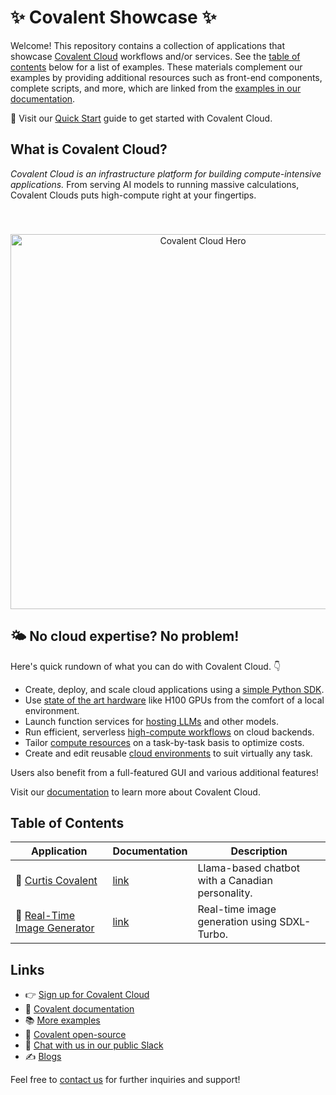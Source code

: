 # ✨ Covalent Showcase ✨

Welcome! This repository contains a collection of applications that showcase [Covalent Cloud](https://www.covalent.xyz/) workflows and/or services. See the [table of contents](#table-of-contents) below for a list of examples. These materials complement our examples by providing additional resources such as front-end components, complete scripts, and more, which are linked from the [examples in our documentation](https://docs.covalent.xyz/docs/cloud/tutorials-cloud/tutorials).

🚀 Visit our [Quick Start](https://docs.covalent.xyz/docs/cloud/cloud_quickstart) guide to get started with Covalent Cloud.

## What is Covalent Cloud?

*Covalent Cloud is an infrastructure platform for building compute-intensive applications.* From serving AI models to running massive calculations, Covalent Clouds puts high-compute right at your fingertips.

<div align="center" style="padding-top: 40px;">
  <img src="https://docs.covalent.xyz/img/landingV2/new_heroimg.svg" alt="Covalent Cloud Hero" width="600"/>
</div>

## 🌤️ No cloud expertise? No problem!

Here's quick rundown of what you can do with Covalent Cloud. 👇

- Create, deploy, and scale cloud applications using a [simple Python SDK](https://pypi.org/project/covalent-cloud/).
- Use [state of the art hardware](https://docs.covalent.xyz/docs/cloud/guides/cloud_defining_resources#gpu-types) like H100 GPUs from the comfort of a local environment.
- Launch function services for [hosting LLMs](https://docs.covalent.xyz/docs/cloud/tutorials-cloud/hosting_llama) and other models.
- Run efficient, serverless [high-compute workflows](https://docs.covalent.xyz/docs/cloud/tutorials-cloud/finetuning) on cloud backends.
- Tailor [compute resources](https://docs.covalent.xyz/docs/cloud/guides/cloud_defining_resources) on a task-by-task basis to optimize costs.
- Create and edit reusable [cloud environments](https://docs.covalent.xyz/docs/cloud/guides/cloud_custom_environments) to suit virtually any task.

Users also benefit from a full-featured GUI and various additional features!

Visit our [documentation](https://docs.covalent.xyz/docs/cloud/covalent_cloud_main) to learn more about Covalent Cloud.

## Table of Contents

| Application                                                         | Documentation                                                                       |Description                                      |
|---------------------------------------------------------------------|--------------------------------------------------------------------------------------|--------------------------------------------------|
| 🤖 [Curtis Covalent](./chatbot-curtis-covalent/README.md)           |[link](https://docs.covalent.xyz/docs/cloud/tutorials-cloud/serving_chat_bot/)        | Llama-based chatbot with a Canadian personality. |
| 🌄 [Real-Time Image Generator](./image-generator-sdxl/README.md)    |[link](https://docs.covalent.xyz/docs/cloud/tutorials-cloud/serving_txt_to_img_model/)| Real-time image generation using SDXL-Turbo.     |

## Links

- 👉 [Sign up for Covalent Cloud](https://app.covalent.xyz/register)
- 📖 [Covalent documentation](https://docs.covalent.xyz/)
- 📚 [More examples](https://docs.covalent.xyz/docs/cloud/tutorials-cloud/tutorials)
- 🌟 [Covalent open-source](https://github.com/AgnostiqHQ/covalent)
- 💬 [Chat with us in our public Slack](https://covalentworkflows.slack.com/ssb/redirect)
- ✍️ [Blogs](https://www.covalent.xyz/blog/)

Feel free to [contact us](https://www.covalent.xyz/contact/) for further inquiries and support!
